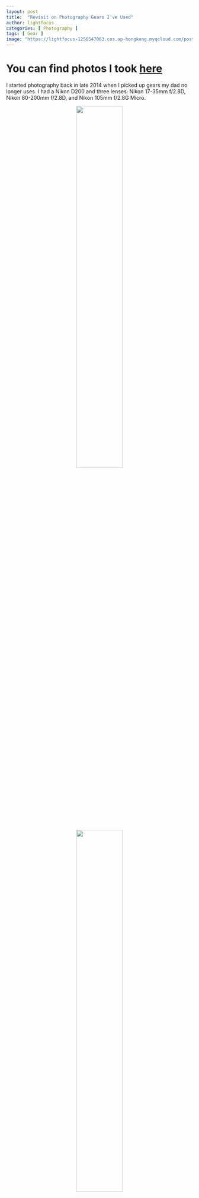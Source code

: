 ```yaml
---
layout: post
title:  "Revisit on Photography Gears I've Used"
author: lightfocus
categories: [ Photography ]
tags: [ Gear ]
image: "https://lightfocus-1256547063.cos.ap-hongkong.myqcloud.com/posts/cover/A7R3.jpg"
---
```


<h1>You can find photos I took <a href="/gallery">here</a></h1>

I started photography back in late 2014 when I picked up gears my dad no longer uses. I had a Nikon D200 and three lenses: Nikon 17-35mm f/2.8D, Nikon 80-200mm f/2.8D, and Nikon 105mm f/2.8G Micro.
<div style="text-align: center; width: 100%;">
<img src="https://lightfocus-1256547063.cos.ap-hongkong.myqcloud.com/posts/photo-gears/D200.jpg" style="margin: 0 auto; width: 50%;">
</div>
<div style="text-align: center; width: 100%;">
<img src="https://lightfocus-1256547063.cos.ap-hongkong.myqcloud.com/posts/photo-gears/17-35.jpg" style="margin: 0 auto; width: 50%;">
</div>
<div style="text-align: center; width: 100%;">
<img src="https://lightfocus-1256547063.cos.ap-hongkong.myqcloud.com/posts/photo-gears/80-200.jpg" style="margin: 0 auto; width: 50%;">
</div>
<div style="text-align: center; width: 100%;">
<img src="https://lightfocus-1256547063.cos.ap-hongkong.myqcloud.com/posts/photo-gears/105.jpg" style="margin: 0 auto; width: 50%;">
</div>
Although they were already pretty outdated back in 2014, they taught me the basics of photography, things like aperture, shutter speed, and ISO.

I used D200 for a little more than half a year and took some pictures of landscapes, flowers, and black-headed gulls that migration to Kunming (where I live) every year. The D200 only has 10 megapixels and the back LCD screen is very low-res, so I couldn’t check if my photos were in focus or if there was any motion blur. Meanwhile, I’m in the early stage of photography, so I’m satisfied with a few photos taken on D200.

In June 2015, I got the chance for a new camera. Since I’m on a budget, I got myself an entry-level full-frame camera with a kit lens: Nikon D610 and Nikon 24-120mm f/4G. 
<div style="text-align: center; width: 100%;">
<img src="https://lightfocus-1256547063.cos.ap-hongkong.myqcloud.com/posts/photo-gears/D610.jpg" style="margin: 0 auto; width: 50%;">
</div>
<div style="text-align: center; width: 100%;">
<img src="https://lightfocus-1256547063.cos.ap-hongkong.myqcloud.com/posts/photo-gears/24-120.jpg" style="margin: 0 auto; width: 50%;">
</div>
Why a full-frame camera and a standard zoom lens you may ask? Full frame camera was of course for really making use of these full-frame lenses, I never knew what 17mm was like on full-frame. As for the standard zoom lens, I really needed a one-lens solution when I went out. I usually needed to carry two lenses, because 17-35mm was a little bit limiting on the long end. I also tried a flash but didn't quite get the hang of how to use flash.

Before high school graduation in June 2016, I mainly used this camera for events in high school, although I did take it on a trip to Thailand.

During high school, I learned the basics of photography and my camera captured so much precious memory. Since I didn’t have spare time, my skills didn’t quite level-up.

My high school was pretty close to my home so bringing a DSLR (Digital Single-lens Reflex Camera) to school wasn't a huge deal. But my university was quite far from my home plus we didn't have many class events going on so I wasn't willing to take my camera there. I took way fewer photos during 2016-2017 and that's why I decided to sell some gears I didn't use much. I ended up keeping only the 24-120mm and 80-200mm. By the way, I used the money I got from selling those gears for a new MacBook Pro and that was probably one of the best purchases I ever made.

I went to Japan in the summer of 2017 and before that trip, I purchased a Nikon 50mm f/1.8G as a supplement of 24-120mm. 
<div style="text-align: center; width: 100%;">
<img src="https://lightfocus-1256547063.cos.ap-hongkong.myqcloud.com/posts/photo-gears/50%201.8.jpg" style="margin: 0 auto; width: 50%;">
</div>
This was my first time using a prime lens (except that macro lens). However, unlike many other people, I didn't get blown away by that shallow depth of field, but I did like the compactness of the prime lenses. As for the trip, I had to admit that Japan is a fantastic place for taking photos, I took quite a few great photos there.

The only problem I had was, after carrying the camera in a bag with a rather poorly-design load system, I started to feel that DSLR was too bulky. That's when I turned my focus on mirrorless cameras.

I wasn't quite sure about the image quality of mirrorless cameras. Therefore, the first thought that struck me was buying a mirrorless camera as a back-up camera so that whenever I needed to travel light, I took the mirrorless camera. 

After a little bit of research, I came to the conclusion that mirrorless cameras are as good as DSLRs in most aspects. So I decided to ditch all my camera gears in exchange for the mirrorless system. I decided to go for Sony APS-C (Advanced Photo System type-C) cameras because I heard they have the best AF (Auto Focus) system.

In the cold winter of 2018, I cleared out all my gears and brought a Sony A6300 with Sony 16-50mm f/3.5-5.6 kit lens and a second-hand Zeiss Batis 25mm f/2. 
<div style="text-align: center; width: 100%;">
<img src="https://lightfocus-1256547063.cos.ap-hongkong.myqcloud.com/posts/photo-gears/A6300.jpeg" style="margin: 0 auto; width: 50%;">
</div>
<div style="text-align: center; width: 100%;">
<img src="https://lightfocus-1256547063.cos.ap-hongkong.myqcloud.com/posts/photo-gears/25%202.jpg" style="margin: 0 auto; width: 50%;">
</div>
Carrying a camera wasn't a pain anymore. However, there are some compromises. Since the camera is quite small, the handling and the battery life are quite worse compared to DSLR. What's also interesting was that I didn't quite like the EVF (Electronic Viewfinder) at first. I felt it's very low-res compared to OVF (Optical Viewfinder) so I wasn't confident about the image I took until I saw the photos on my computer.

And that Zeiss lens became a 35mm-ish equivalent lens on an APS-C camera and I quickly fall in love with the 35mm focal length. After a while with this lens, I felt like this lens was a kind of waste on an APS-C camera. So I sold it and got myself a Sigma 16mm f/1.4 and a better Sony 18-135mm f/3.5-5.6 kit lens.
<div style="text-align: center; width: 100%;">
<img src="https://lightfocus-1256547063.cos.ap-hongkong.myqcloud.com/posts/photo-gears/18-135.jpg" style="margin: 0 auto; width: 50%;">
</div>
That 18-135mm lens was a newly released one at the time so it's sharp for a travel zoom lens. The best part was, this lens was sold as a kit lens with A6300 so you could get an amazing price if you buy the open-box version. I really liked this lens, compact, great zoom range, relatively sharp, and has some macro capability. The only downside I would say is the slow maximum aperture so I had to crank my ISO up.
<div style="text-align: center; width: 100%;">
<img src="https://lightfocus-1256547063.cos.ap-hongkong.myqcloud.com/posts/photo-gears/16%201.4.jpg" style="margin: 0 auto; width: 50%;">
</div>
The Sigma 16mm prime is also pretty good. This is my first time using an f/1.4 lens and I was often amazed by the low ISO value I could shoot with. Nevertheless, it's kind of bulky on an APS-C camera.

I took these two lenses to Thailand (again) in 2018 and they served me just right. I had no complaint whatsoever about them.

But we all know what's wrong with Sony APS-C cameras. They don't have good color science, lack a front control dial and most importantly, there aren't many APS-C lenses.

Naturally, I looked for Fujifilm cameras as they have good color and probably the most extensive line of APS-C lenses. I got a Fujifilm X-T2 alone with a wide-angle Fujifilm 10-24mm f/4 lens and a Fujifilm 35mm f/1.4 lens.
<div style="text-align: center; width: 100%;">
<img src="https://lightfocus-1256547063.cos.ap-hongkong.myqcloud.com/posts/photo-gears/X-T2.jpg" style="margin: 0 auto; width: 50%;">
</div>

Granted, many people liked Fujifilm for its retro design and its film simulation. However, I didn't think they're overwhelmingly better than the competitions. That retro design means no large grip and ok-ish handling. The X-Trans sensor Fujifilm uses, I actually found it has an impact on the fine detail on my images. If you zoom in, you'll find some worm-like patterns. Moreover, since I shoot only RAW, good color means little to nothing for me.
<div style="text-align: center; width: 100%;">
<img src="https://lightfocus-1256547063.cos.ap-hongkong.myqcloud.com/posts/photo-gears/35%201.4.jpg" style="margin: 0 auto; width: 50%;">
</div>
To be fair, that 35mm 1.4 lens is very compact and produces some amazing photos. The only disadvantage would be that slow and noisy AF system. 
<div style="text-align: center; width: 100%;">
<img src="https://lightfocus-1256547063.cos.ap-hongkong.myqcloud.com/posts/photo-gears/10-24.jpg" style="margin: 0 auto; width: 50%;">
</div>
As for the 10-24mm lens, I think there is nothing to write home about.

Since I was not happy about the image quality of the Fujifilm camera, I quickly sold it after only about 4 months of use. And this time I wanted to try a full-frame mirrorless camera.

Unfortunately, my budget was tight so I could only get a Sony A7R2 and a Sony 24-105mm f/4 lens. 
<div style="text-align: center; width: 100%;">
<img src="https://lightfocus-1256547063.cos.ap-hongkong.myqcloud.com/posts/photo-gears/A7R2.jpg" style="margin: 0 auto; width: 50%;">
</div>

The A7R2 was criticized for many things like its short battery life and slow AF, but at least it got that 42 megapixels sensor. I got to say its image quality blew me away. From high ISO to dynamic range, everything that comes from that sensor is simply amazing. Ok, maybe not the color. But you did feel all those shortcomings of A7R2 whenever you use it. Since I mainly shoot landscapes and slice of life, I didn't bother too much by the AF speed. Just bring an extra battery and you'll just be fine.
<div style="text-align: center; width: 100%;">
<img src="https://lightfocus-1256547063.cos.ap-hongkong.myqcloud.com/posts/photo-gears/S24-105.jpg" style="margin: 0 auto; width: 50%;">
</div>
Let's talk about that 24-105mm lens for a while. Simply put, it's the best 24-105mm lens on the market. It's very sharp, focuses quickly, and has a better minimal focus distance which means it's useful when you want to shoot some small objects. Unfortunately, it's also a tad expensive than the competitions.

Remember how I liked the 35mm focal length when I used the Zeiss lens? Well, I thought it's a good time to introduce myself with the 35mm focal length again so I brought a Sony 35mm f/2.8 ZA lens. 
<div style="text-align: center; width: 100%;">
<img src="https://lightfocus-1256547063.cos.ap-hongkong.myqcloud.com/posts/photo-gears/35%202.8.jpg" style="margin: 0 auto; width: 50%;">
</div>
Apart from 35mm, I brought it for its extremely compact size. F/2.8 may sound slow for a prime lens but really, I didn't need the shallow depth of field and the camera has good high ISO performance. Anyway, it quickly became the go-to lens for me.

By far, I've used both APS-C and full-frame systems, but there was one thing left, M43 (Micro Four-Thirds). I was interested in this system when I did the research for mirrorless cameras back in late 2017, but I never really fall for it fearing its small sensor size would have too much impact on the image quality.

One day, I came across a photographer online that used purely M43 cameras. I really like his photos and found no sign of unacceptable image quality. After reading his blog and did some research myself, I did something that sounds crazy. I sold my full-frame camera and brought an M43 camera.

I had two choices at the time with identical price points: Olympus E-M1 Mark II or Panasonic G9. I ended up choosing the latter one for its better video capability. The funny thing was, I never shot a single video on G9 but the G9 tended to be the model with more resell value half a year later so I do not regret it. 
<div style="text-align: center; width: 100%;">
<img src="https://lightfocus-1256547063.cos.ap-hongkong.myqcloud.com/posts/photo-gears/G9.jpeg" style="margin: 0 auto; width: 50%;">
</div>

Together with G9 were two lenses: Panasonic Leica 12-60mm f/2.8-4   and Panasonic 45-150mm f/4-5.6. 
<div style="text-align: center; width: 100%;">
<img src="https://lightfocus-1256547063.cos.ap-hongkong.myqcloud.com/posts/photo-gears/12-60.jpg" style="margin: 0 auto; width: 50%;">
</div>
The very first thing I found out was that 12-60mm on the G9 is fantastic. The SOOC (Straight Out of Camera) color is the best I've ever seen. This lens also has a shocking 0.6x maximum magnification on the telephoto end so it could act as a macro lens. 
<div style="text-align: center; width: 100%;">
<img src="https://lightfocus-1256547063.cos.ap-hongkong.myqcloud.com/posts/photo-gears/45-150.jpg" style="margin: 0 auto; width: 50%;">
</div>
The 45-150mm was also very useful, it was very affordable while providing the 300mm equivalent field of view. Albeit slow as far as the aperture is concerned.

Now let's talk about things I never experienced on previous cameras. First is that fully articulating screen. It's very useful when you want to shoot from different angles although sometimes the traditional tilt screen may be more useful. The second is IBIS (In-body Image Stabilization), A7R2 has this but it's lackluster. The IBIS on G9 is insane, I could handheld the camera for two seconds and still get sharp images. This is simply out of question on A7R2. Due to the longer exposure time, I found myself uses ISO 200 quite often, so the weak high ISO performance of M43 cameras is kind of eliminated here.

To be honest, M43 systems are the best system I've got my hands on. It got an extensive yet affordable lens lineup, and the portability plus IBIS makes it a travel-friendly system. Unfortunately, Panasonic and Olympus didn't play the cards well. M43 systems are going to an end sooner than everyone thought. As much as I liked M43, I couldn't invest more in a dying system. And this time, I went for the final mainstream brand I didn't try before: Canon.

Canon is being bashed all these years for its outdated sensor technology and I brought the least advanced of them, the Canon EOS RP. 
<div style="text-align: center; width: 100%;">
<img src="https://lightfocus-1256547063.cos.ap-hongkong.myqcloud.com/posts/photo-gears/RP.jpg" style="margin: 0 auto; width: 50%;">
</div>
This camera although has the same sensor as that on Canon 6D Mark II, is a more affordable model. While it's entry-level and you could definitely tell from its build quality, at least you get a fully articulating screen and a comfortable grip.
<div style="text-align: center; width: 100%;">
<img src="https://lightfocus-1256547063.cos.ap-hongkong.myqcloud.com/posts/photo-gears/C24-105.jpg" style="margin: 0 auto; width: 50%;">
</div>
The lenses I got with the camera were Canon RF 24-105 f/4 and Canon RF 35mm f/1.8 Macro. The 24-105mm is nothing special so I'll skip it. 
<div style="text-align: center; width: 100%;">
<img src="https://lightfocus-1256547063.cos.ap-hongkong.myqcloud.com/posts/photo-gears/35%201.8.jpg" style="margin: 0 auto; width: 50%;">
</div>
The 35mm lens, on the other hand, provides you 0.5x magnification in a consumer-level lens which is unseen before. This lens is relatively cheap and compact, but I really hated the noisy and slow AF system.
Another benefit with Canon mirrorless cameras is you get to use EF lenses in native AF speed. Therefore, I also got the chance to play with Canon EF 16-35mm f/2.8 L II, Canon EF 70-300mm f4-5.6 L, and Canon EF 100-400mm f/4.5-5.6 L II. All these lenses are superb except that 70-300mm is a bad copy but anyway I had some quite lovely pictures with them.

I took a trip mainly for photography to Chongqing in late 2020 and I started to feel the importance of telephoto lenses in traveling. However, telephoto lenses are usually very heavy so we tend to leave them at home. Therefore I start to seek light telephoto lenses. While searching, one lens popped into my eyes: Tamron 28-200mm f/2.8-5.6. Yes, it's a super zoom lens but hey, it's compact and got a relatively bright aperture, and most importantly, its image quality is good for a super zoom lens. Some people complained but not having 24mm but for me, if 28mm isn't wide enough, neither is 24mm. Just get yourself another wide-angle lens.

And here we go again, I sold all Canon gears and got a Sony A7R3 and this Tamron 28-200mm lens. 
<div style="text-align: center; width: 100%;">
<img src="https://lightfocus-1256547063.cos.ap-hongkong.myqcloud.com/posts/photo-gears/A7R3.jpg" style="margin: 0 auto; width: 50%;">
</div>
<div style="text-align: center; width: 100%;">
<img src="https://lightfocus-1256547063.cos.ap-hongkong.myqcloud.com/posts/photo-gears/28-200.jpg" style="margin: 0 auto; width: 50%;">
</div>
I was quite happy with this combo. I got the same, if not better, image quality as A7R2 while having better handling and battery life. And the quality of this lens is also quite satisfying. You get decent magnification, f/2.8 at 28mm and you can zoom all the way up to 200mm while this combo is just 1.2kg.

I would say that A7R3 is the first camera I would not feel like 'wanting for more'. For the next few years, I'd like to invest more in lenses. The Sony FE mount really has the best lens lineup right now, and I can't wait to play some of them.

-- Update on 2021.9.6 --

<div style="text-align: center; width: 100%;">
<img src="https://lightfocus-1256547063.cos.ap-hongkong.myqcloud.com/posts/photo-gears/17-28.jpg" style="margin: 0 auto; width: 50%;">
</div>

As I said before, having an ultra-wide lens is a good combo for 28-200 which is why I bought Tamron 17-28 f/2.8 lenses. It's relatively cheap, has a constant f/2.8 aperture, and is really lightweight. It compromised on the focal range but it makes a perfect combo with 28-200 as there's no overlapping between the two. With coverage from 17mm all the way to 200mm, it's safe to say that they satisfy 95% of my photography. Not to mention the whole setup weighs only 1.7kg. I would only miss a third lens when I need more than 200mm but hey, I can always crop my image as I have 42 megapixels.

Finally, after using all these gears, I would like to do a sum-up. The following content refers to mirrorless cameras only.

<h3>Micro Four-Thirds:</h3>

It's a very fun system to play with. But it's dying so I can't recommend anyone to invest in it. If you got the money, definitely try it if you haven't.

<h3>APS-C:</h3>

<h4>Sony:</h4>
Awful handling, lack of IBIS, short battery life(except A6600). The good news is that now Tamron starts to make lenses for Sony APS-C cameras. You can now have Tamron 11-20 f/2.8, Tamron 17-70 f/2.8 paired with Sony own 70-350 f/4.5-6.3 G lenses and you're all covered.

<h4>Fujifilm:</h4>
Great for the beginner as it has good SOOC color and the dials on the top are good demonstrations of the basics of photography, let alone retro design. If you mainly play with RAW, I wouldn't recommend it as X-Trans tends to be a bit soft compared to traditional Beyer Sensor. Also, lacking third-party lenses means you need to pay more money on the lenses.

<h4>Canon:</h4>
While handling is better, it is the same as the Sony system where lenses are a real problem. I mean at least Sony APS-C users can use their full-frame lenses. Canon EF-M mount? That's a joke. (Still, many people buy it for the color)

<h3>Full-frame:</h3>
<h4>Sony:</h4>
Handling and IBIS are average, the interface is terrible, but that's basically it. Many affordable third-party lenses to choose from and the sensor image quality is top-notch.

<h4>Canon:</h4>
Canon really knows how to make a comfortable grip and their glasses are the best in the class. If you got the budget or like the 'Canon color', go for it.

<h4>Nikon:</h4>
Unless you got a bunch of Nikon F glass, I wouldn't recommend it.